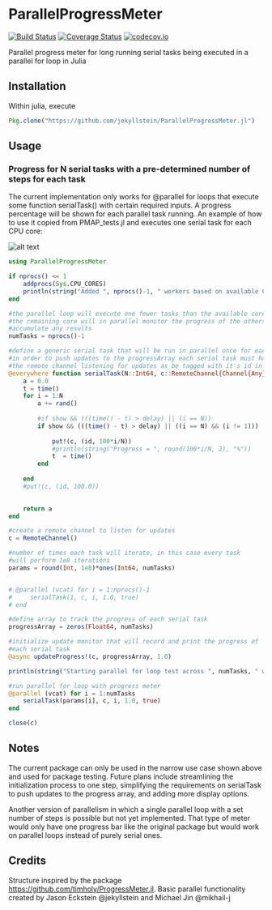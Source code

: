 # ParallelProgressMeter

[![Build Status](https://travis-ci.org/jekyllstein/ParallelProgressMeter.jl.svg?branch=master)](https://travis-ci.org/jekyllstein/ParallelProgressMeter.jl) [![Coverage Status](https://coveralls.io/repos/jekyllstein/ParallelProgressMeter.jl/badge.svg?branch=master&service=github)](https://coveralls.io/github/jekyllstein/ParallelProgressMeter.jl?branch=master) [![codecov.io](http://codecov.io/github/jekyllstein/ParallelProgressMeter.jl/coverage.svg?branch=master)](http://codecov.io/github/jekyllstein/ParallelProgressMeter.jl?branch=master)

Parallel progress meter for long running serial tasks being executed in a parallel for loop in Julia

## Installation

Within julia, execute

```julia
Pkg.clone("https://github.com/jekyllstein/ParallelProgressMeter.jl")
```

## Usage

### Progress for N serial tasks with a pre-determined number of steps for each task

The current implementation only works for @parallel for loops that execute some function
serialTask() with certain required inputs.  A progress percentage will be shown for each 
parallel task running.  An example of how to use it copied from PMAP_tests.jl and executes
one serial task for each CPU core:

![alt text](img/ParallelProgressMeterTest.gif "Package Test Running")
 
```julia
using ParallelProgressMeter

if nprocs() <= 1
    addprocs(Sys.CPU_CORES)
    println(string("Added ", nprocs()-1, " workers based on available CPU cores"))
end

#the parallel loop will execute one fewer tasks than the available cores
#the remaining core will in parallel monitor the progress of the others and
#accumulate any results
numTasks = nprocs()-1

#define a generic serial task that will be run in parallel once for each CPU core
#in order to push updates to the progressArray each serial task must have access to
#the remote channel listening for updates as be tagged with it's id in the parallel loop
@everywhere function serialTask(N::Int64, c::RemoteChannel{Channel{Any}}, id, delay::Float64, show = false)
    a = 0.0
    t = time()
    for i = 1:N
        a += rand()
        
        #if show && (((time() - t) > delay) || (i == N))
        if show && (((time() - t) > delay) || ((i == N) && (i != 1)))
        
            put!(c, (id, 100*i/N))
            #println(string("Progress = ", round(100*i/N, 2), "%"))
            t  = time()
        end
        
    end
    #put!(c, (id, 100.0))
    

    return a
end

#create a remote channel to listen for updates
c = RemoteChannel()

#number of times each task will iterate, in this case every task 
#will perform 1e8 iterations
params = round(Int, 1e8)*ones(Int64, numTasks)


# @parallel (vcat) for i = 1:nprocs()-1
#     serialTask(1, c, i, 1.0, true)
# end

#define array to track the progress of each serial task
progressArray = zeros(Float64, numTasks)

#initialize update monitor that will record and print the progress of
#each serial task
@async updateProgress!(c, progressArray, 1.0)

println(string("Starting parallel for loop test across ", numTasks, " workers"))

#run parallel for loop with progress meter
@parallel (vcat) for i = 1:numTasks
    serialTask(params[i], c, i, 1.0, true)
end

close(c)
```

## Notes
The current package can only be used in the narrow use case shown above and used for package testing.  Future plans include streamlining
the initialization process to one step, simplifying the requirements on serialTask to push updates to the progress array, and adding more 
display options.

Another version of parallelism in which a single parallel loop with a set number of steps is possible but not yet implemented.  That type of 
meter would only have one progress bar like the original package but would work on parallel loops instead of purely serial ones.

## Credits
Structure inspired by the package https://github.com/timholy/ProgressMeter.jl.  Basic parallel functionality created by Jason Eckstein @jekyllstein and Michael Jin @mikhail-j
